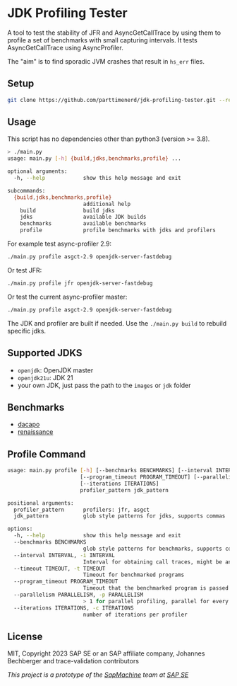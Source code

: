 JDK Profiling Tester
=========================

A tool to test the stability of JFR and AsyncGetCallTrace by using them
to profile a set of benchmarks with small capturing intervals.
It tests AsyncGetCallTrace using AsyncProfiler.

The "aim" is to find sporadic JVM crashes that result in `hs_err` files.

Setup
-----

```sh
git clone https://github.com/parttimenerd/jdk-profiling-tester.git --recursive
```

Usage
-----

This script has no dependencies other than python3 (version >= 3.8).

```sh
> ./main.py
usage: main.py [-h] {build,jdks,benchmarks,profile} ...

optional arguments:
  -h, --help            show this help message and exit

subcommands:
  {build,jdks,benchmarks,profile}
                        additional help
    build               build jdks
    jdks                available JDK builds
    benchmarks          available benchmarks
    profile             profile benchmarks with jdks and profilers
```

For example test async-profiler 2.9:

```sh
./main.py profile asgct-2.9 openjdk-server-fastdebug
```

Or test JFR:

```sh
./main.py profile jfr openjdk-server-fastdebug
```

Or test the current async-profiler master:

```sh
./main.py profile asgct-2.9 openjdk-server-fastdebug
```

The JDK and profiler are built if needed. Use the `./main.py build`
to rebuild specific jdks.

Supported JDKS
--------------

- `openjdk`: OpenJDK master
- `openjdk21u`: JDK 21
- your own JDK, just pass the path to the `images` or `jdk` folder

Benchmarks
----------

- [dacapo](https://github.com/dacapobench/dacapobench)
- [renaissance](https://renaissance.dev/)

Profile Command
---------------

```sh
usage: main.py profile [-h] [--benchmarks BENCHMARKS] [--interval INTERVAL] [--timeout TIMEOUT]
                       [--program_timeout PROGRAM_TIMEOUT] [--parallelism PARALLELISM]
                       [--iterations ITERATIONS]
                       profiler_pattern jdk_pattern

positional arguments:
  profiler_pattern      profilers: jfr, asgct
  jdk_pattern           glob style patterns for jdks, supports commas

options:
  -h, --help            show this help message and exit
  --benchmarks BENCHMARKS
                        glob style patterns for benchmarks, supports commas
  --interval INTERVAL, -i INTERVAL
                        Interval for obtaining call traces, might be an interval, e.g. '0.1ms,0.2ms'
  --timeout TIMEOUT, -t TIMEOUT
                        Timeout for benchmarked programs
  --program_timeout PROGRAM_TIMEOUT
                        Timeout that the benchmarked program is passed if supported
  --parallelism PARALLELISM, -p PARALLELISM
                        > 1 for parallel profiling, parallel for every profiler
  --iterations ITERATIONS, -c ITERATIONS
                        number of iterations per profiler
```

License
-------
MIT, Copyright 2023 SAP SE or an SAP affiliate company, Johannes Bechberger
and trace-validation contributors

*This project is a prototype of the [SapMachine](https://sapmachine.io) team
at [SAP SE](https://sap.com)*